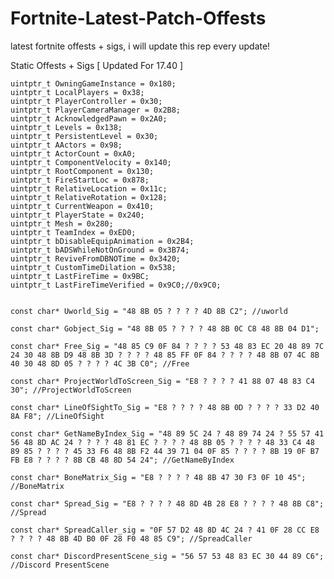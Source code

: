 # Fortnite-Latest-Patch-Offests

latest fortnite offests + sigs, i will update this rep every update!

Static Offests + Sigs [ Updated For 17.40 ]



	uintptr_t OwningGameInstance = 0x180;
	uintptr_t LocalPlayers = 0x38;
	uintptr_t PlayerController = 0x30;
	uintptr_t PlayerCameraManager = 0x2B8;
	uintptr_t AcknowledgedPawn = 0x2A0;
	uintptr_t Levels = 0x138;
	uintptr_t PersistentLevel = 0x30;
	uintptr_t AActors = 0x98;
	uintptr_t ActorCount = 0xA0;
	uintptr_t ComponentVelocity = 0x140;
	uintptr_t RootComponent = 0x130;
	uintptr_t FireStartLoc = 0x878;
	uintptr_t RelativeLocation = 0x11c;
	uintptr_t RelativeRotation = 0x128;
	uintptr_t CurrentWeapon = 0x410;
	uintptr_t PlayerState = 0x240;
	uintptr_t Mesh = 0x280;
	uintptr_t TeamIndex = 0xED0;
	uintptr_t bDisableEquipAnimation = 0x2B4;
	uintptr_t bADSWhileNotOnGround = 0x3B74;
	uintptr_t ReviveFromDBNOTime = 0x3420;
	uintptr_t CustomTimeDilation = 0x538;
	uintptr_t LastFireTime = 0x9BC;
	uintptr_t LastFireTimeVerified = 0x9C0;//0x9C0;


	const char* Uworld_Sig = "48 8B 05 ? ? ? ? 4D 8B C2"; //uworld

	const char* Gobject_Sig = "48 8B 05 ? ? ? ? 48 8B 0C C8 48 8B 04 D1";

	const char* Free_Sig = "48 85 C9 0F 84 ? ? ? ? 53 48 83 EC 20 48 89 7C 24 30 48 8B D9 48 8B 3D ? ? ? ? 48 85 FF 0F 84 ? ? ? ? 48 8B 07 4C 8B 40 30 48 8D 05 ? ? ? ? 4C 3B C0"; //Free

	const char* ProjectWorldToScreen_Sig = "E8 ? ? ? ? 41 88 07 48 83 C4 30"; //ProjectWorldToScreen

	const char* LineOfSightTo_Sig = "E8 ? ? ? ? 48 8B 0D ? ? ? ? 33 D2 40 8A F8"; //LineOfSight

	const char* GetNameByIndex_Sig = "48 89 5C 24 ? 48 89 74 24 ? 55 57 41 56 48 8D AC 24 ? ? ? ? 48 81 EC ? ? ? ? 48 8B 05 ? ? ? ? 48 33 C4 48 89 85 ? ? ? ? 45 33 F6 48 8B F2 44 39 71 04 0F 85 ? ? ? ? 8B 19 0F B7 FB E8 ? ? ? ? 8B CB 48 8D 54 24"; //GetNameByIndex

	const char* BoneMatrix_Sig = "E8 ? ? ? ? 48 8B 47 30 F3 0F 10 45"; //BoneMatrix

	const char* Spread_Sig = "E8 ? ? ? ? 48 8D 4B 28 E8 ? ? ? ? 48 8B C8"; //Spread

	const char* SpreadCaller_sig = "0F 57 D2 48 8D 4C 24 ? 41 0F 28 CC E8 ? ? ? ? 48 8B 4D B0 0F 28 F0 48 85 C9"; //SpreadCaller

	const char* DiscordPresentScene_sig = "56 57 53 48 83 EC 30 44 89 C6"; //Discord PresentScene
  

